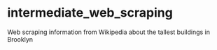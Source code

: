 # intermediate_web_scraping
Web scraping information from Wikipedia about the tallest buildings in Brooklyn
